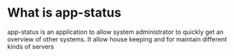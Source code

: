# What is app-status
app-status is an application to allow system administrator to quickly get an overview of other systems. It allow house keeping and for maintain different kinds of servers

